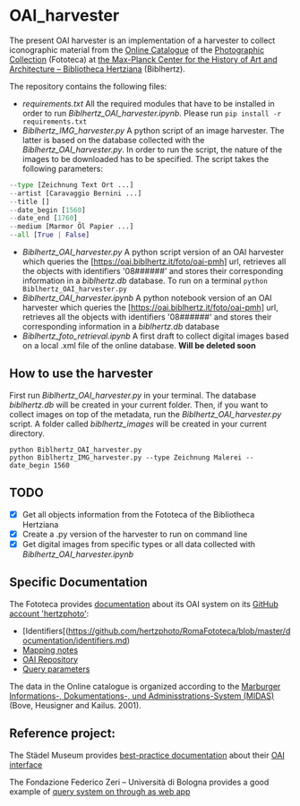 # OAI_harvester
The present OAI harvester is an implementation of a harvester to collect iconographic material from the [Online Catalogue](http://foto.biblhertz.it/exist/foto/search.html) of the [Photographic Collection](https://www.biblhertz.it/en/photographic-collection) (Fototeca) at [the Max-Planck Center for the History of Art and Architecture – Bibliotheca Hertziana](https://www.biblhertz.it/en/home) (Biblhertz). 

The repository contains the following files:

* _requirements.txt_ All the required modules that have to be installed in order to run _Biblhertz_OAI_harvester.ipynb_. Please run `pip install -r requirements.txt`
* _Biblhertz_IMG_harvester.py_ A python script of an image harvester. The latter is based on the database collected with the _Biblhertz_OAI_harvester.py_. In order to run the script, the nature of the images to be downloaded has to be specified. The script takes the following parameters:
```python
--type [Zeichnung Text Ort ...]
--artist [Caravaggio Bernini ...]
--title []
--date_begin [1560]
--date_end [1760]
--medium [Marmor Öl Papier ...]
--all [True | False]
```
* _Biblhertz_OAI_harvester.py_ A python script version of an OAI harvester which queries the [https://oai.biblhertz.it/foto/oai-pmh] url, retrieves all the objects with identifiers '08######' and stores their corresponding information in a _biblhertz.db_ database. To run on a terminal `python Biblhertz_OAI_harvester.py`
* _Biblhertz_OAI_harvester.ipynb_ A python notebook version of an OAI harvester which queries the [https://oai.biblhertz.it/foto/oai-pmh] url, retrieves all the objects with identifiers '08######' and stores their corresponding information in a _biblhertz.db_ database
* _Biblhertz_foto_retrieval.ipynb_ A first draft to collect digital images based on a local .xml file of the online database. __Will be deleted soon__

## How to use the harvester
First run _Biblhertz_OAI_harvester.py_ in your terminal. The database _biblhertz.db_ will be created in your current folder.
Then, if you want to collect images on top of the metadata, run the _Biblhertz_OAI_harvester.py_ script. A folder called _biblhertz_images_ will be created in your current directory.
```
python Biblhertz_OAI_harvester.py
python Biblhertz_IMG_harvester.py --type Zeichnung Malerei --date_begin 1560
```

## TODO
- [x] Get all objects information from the Fototeca of the Bibliotheca Hertziana
- [x] Create a .py version of the harvester to run on command line
- [x] Get digital images from specific types or all data collected with _Biblhertz_OAI_harvester.ipynb_

## Specific Documentation

The Fototeca provides [documentation](https://github.com/hertzphoto/RomaFototeca/tree/master/documentation) about its OAI system on its [GitHub account 'hertzphoto'](https://github.com/hertzphoto/RomaFototeca): 
* [Identifiers[(https://github.com/hertzphoto/RomaFototeca/blob/master/documentation/identifiers.md)
* [Mapping notes](https://github.com/hertzphoto/RomaFototeca/blob/master/documentation/mapping-notes.md)
* [OAI Repository](https://github.com/hertzphoto/RomaFototeca/blob/master/documentation/oai-pmh.md)
* [Query parameters](https://github.com/hertzphoto/RomaFototeca/blob/master/documentation/query-parameters.md)

The data in the Online catalogue is organized according to the [Marburger Informations-, Dokumentations-, und Adminisstrations-System (MIDAS)](http://archiv.ub.uni-heidelberg.de/artdok/3770/) (Bove, Heusigner and Kailus. 2001).

## Reference project:

The Städel Museum provides [best-practice documentation](https://sammlung.staedelmuseum.de/en/oai/guide) about their [OAI interface](https://sammlung.staedelmuseum.de/api/oai?verb=Identify)

The Fondazione Federico Zeri – Università di Bologna provides a good example of [query system on through as web app](http://data.fondazionezeri.unibo.it/query/)
